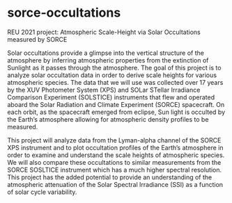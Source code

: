 # sorce-occultations
REU 2021 project: Atmospheric Scale-Height via Solar Occultations measured by SORCE

Solar occultations provide a glimpse into the vertical structure of the atmosphere by inferring atmospheric properties from the extinction of Sunlight as it passes through the atmosphere.  The goal of this project is to analyze solar occultation data in order to derive scale heights for various atmospheric species.  The data that we will use was collected over 17 years by the XUV Photometer System (XPS) and SOLar STellar Irradiance Comparison Experiment (SOLSTICE) instruments that flew and operated aboard the Solar Radiation and Climate Experiment (SORCE) spacecraft.  On each orbit, as the spacecraft emerged from eclipse, Sun light is occulted by the Earth’s atmosphere allowing for atmospheric density profiles to be measured.

This project will analyze data from the Lyman-alpha channel of the SORCE XPS instrument and to plot occultation profiles of the Earth’s atmosphere in order to examine and understand the scale heights of atmospheric species.  We will also compare these occultations to similar measurements from the SORCE SOSLTICE instrument which has a much higher spectral resolution.  This project has the added potential to provide an understanding of the atmospheric attenuation of the Solar Spectral Irradiance (SSI) as a function of solar cycle variability. 

